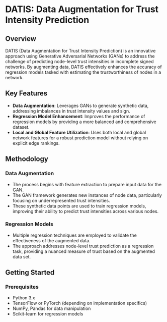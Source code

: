 # DATIS: Data Augmentation for Trust Intensity Prediction

## Overview
DATIS (Data Augmentation for Trust Intensity Prediction) is an innovative approach using Generative Adversarial Networks (GANs) to address the challenge of predicting node-level trust intensities in incomplete signed networks. By augmenting data, DATIS effectively enhances the accuracy of regression models tasked with estimating the trustworthiness of nodes in a network.

## Key Features
- **Data Augmentation**: Leverages GANs to generate synthetic data, addressing imbalances in trust intensity values and sign.
- **Regression Model Enhancement**: Improves the performance of regression models by providing a more balanced and comprehensive dataset.
- **Local and Global Feature Utilization**: Uses both local and global network features for a robust prediction model without relying on explicit edge rankings.

## Methodology
### Data Augmentation
- The process begins with feature extraction to prepare input data for the GAN.
- The GAN framework generates new instances of node data, particularly focusing on underrepresented trust intensities.
- These synthetic data points are used to train regression models, improving their ability to predict trust intensities across various nodes.

### Regression Models
- Multiple regression techniques are employed to validate the effectiveness of the augmented data.
- The approach addresses node-level trust prediction as a regression task, providing a nuanced measure of trust based on the augmented data set.

## Getting Started

### Prerequisites
- Python 3.x
- TensorFlow or PyTorch (depending on implementation specifics)
- NumPy, Pandas for data manipulation
- Scikit-learn for regression models
